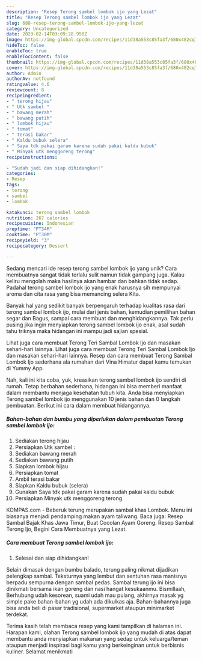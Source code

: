 ```yaml
---
description: "Resep Terong sambel lombok ijo yang Lezat"
title: "Resep Terong sambel lombok ijo yang Lezat"
slug: 688-resep-terong-sambel-lombok-ijo-yang-lezat
category: Uncategorized
date: 2023-02-14T03:09:28.958Z
image: https://img-global.cpcdn.com/recipes/11d38a553c85fa3f/680x482cq70/terong-sambel-lombok-ijo-foto-resep-utama.jpg
hideToc: false
enableToc: true
enableTocContent: false
thumbnail: https://img-global.cpcdn.com/recipes/11d38a553c85fa3f/680x482cq70/terong-sambel-lombok-ijo-foto-resep-utama.jpg
cover: https://img-global.cpcdn.com/recipes/11d38a553c85fa3f/680x482cq70/terong-sambel-lombok-ijo-foto-resep-utama.jpg
author: Admin
authorAv: notfound
ratingvalue: 4.6
reviewcount: 8
recipeingredient:
- " terong hijau"
- " Utk sambel "
- " bawang merah"
- " bawang putih"
- " lombok hijau"
- " tomat"
- " terasi bakar"
- " Kaldu bubuk selera"
- " Saya tdk pakai garam karena sudah pakai kaldu bubuk"
- " Minyak utk menggoreng terong"
recipeinstructions:

- "Sudah jadi dan siap dihidangkan!"
categories:
- Resep
tags:
- terong
- sambel
- lombok

katakunci: terong sambel lombok 
nutrition: 267 calories
recipecuisine: Indonesian
preptime: "PT34M"
cooktime: "PT30M"
recipeyield: "3"
recipecategory: Dessert

---
```





Sedang mencari ide resep terong sambel lombok ijo yang unik? Cara membuatnya sangat tidak terlalu sulit namun tidak gampang juga. Kalau keliru mengolah maka hasilnya akan hambar dan bahkan tidak sedap. Padahal terong sambel lombok ijo yang enak harusnya sih mempunyai aroma dan cita rasa yang bisa memancing selera Kita.





Banyak hal yang sedikit banyak berpengaruh terhadap kualitas rasa dari terong sambel lombok ijo, mulai dari jenis bahan, kemudian pemilihan bahan segar dan Bagus, sampai cara membuat dan menghidangkannya. Tak perlu pusing jika ingin menyiapkan terong sambel lombok ijo enak,      asal sudah tahu triknya maka hidangan ini mampu jadi sajian spesial.














Lihat juga cara membuat Terong Teri Sambal Lombok Ijo dan masakan sehari-hari lainnya. Lihat juga cara membuat Terong Teri Sambal Lombok Ijo dan masakan sehari-hari lainnya. Resep dan cara membuat Terong Sambal Lombok Ijo sederhana ala rumahan dari Vina Himatur dapat kamu temukan di Yummy App.






Nah, kali ini kita coba, yuk, kreasikan terong sambel lombok ijo sendiri di rumah. Tetap berbahan sederhana, hidangan ini bisa memberi manfaat dalam membantu menjaga kesehatan tubuh kita. Anda bisa menyiapkan Terong sambel lombok ijo menggunakan 10 jenis bahan dan 0 langkah pembuatan. Berikut ini cara dalam membuat hidangannya.

<!--inarticleads1-->

##### Bahan-bahan dan bumbu yang diperlukan dalam pembuatan Terong sambel lombok ijo:

1. Sediakan  terong hijau
1. Persiapkan  Utk sambel :
1. Sediakan  bawang merah
1. Sediakan  bawang putih
1. Siapkan  lombok hijau
1. Persiapkan  tomat
1. Ambil  terasi bakar
1. Siapkan  Kaldu bubuk (selera)
1. Gunakan  Saya tdk pakai garam karena sudah pakai kaldu bubuk
1. Persiapkan  Minyak utk menggoreng terong


KOMPAS.com - Beberuk terung merupakan sambal khas Lombok. Menu ini biasanya menjadi pendamping makan ayam taliwang. Baca juga: Resep Sambal Bajak Khas Jawa Timur, Buat Cocolan Ayam Goreng. Resep Sambal Terong Ijo, Begini Cara Membuatnya yang Lezat. 

<!--inarticleads2-->

##### Cara membuat Terong sambel lombok ijo:


1. Selesai dan siap dihidangkan!

Selain dimasak dengan bumbu balado, terung paling nikmat dijadikan pelengkap sambal. Teksturnya yang lembut dan sentuhan rasa manisnya berpadu sempurna dengan sambal pedas. Sambal terung ijo ini bisa dinikmati bersama ikan goreng dan nasi hangat kesukaanmu. Bismillaah, Berhubung udah kesorean, suami udah mau pulang, akhirnya masak yg simple pake bahan-bahan yg udah ada dikulkas aja. Bahan-bahannya juga bisa anda beli di pasar tradisional, supermarket ataupun minimarket terdekat. 

Terima kasih telah membaca resep yang kami tampilkan di halaman ini. Harapan kami, olahan Terong sambel lombok ijo yang mudah di atas dapat membantu anda menyiapkan makanan yang sedap untuk keluarga/teman ataupun menjadi inspirasi bagi kamu yang berkeinginan untuk berbisnis kuliner. Selamat menikmati
